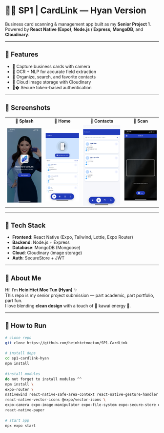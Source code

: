 # 🐰🥕 SP1 | CardLink — Hyan Version  

Business card scanning & management app built as my **Senior Project 1**.  
Powered by **React Native (Expo)**, **Node.js / Express**, **MongoDB**, and **Cloudinary**.  

---

## 🐰 Features
- 🥕 Capture business cards with camera  
- 🥕 OCR + NLP for accurate field extraction  
- 🥕 Organize, search, and favorite contacts  
- 🥕 Cloud image storage with Cloudinary  
- 🥕� Secure token-based authentication  

---

## 🐰 Screenshots

<table>
  <tr>
    <th>🥕 Splash</th>
    <th>🥕 Home</th>
    <th>🥕 Contacts</th>
    <th>🥕 Scan</th>
  </tr>
  <tr>
    <td><img src="docs/screenshots/obd.PNG" width="200"/></td>
    <td><img src="docs/screenshots/hme.PNG" width="200"/></td>
    <td><img src="docs/screenshots/cont.PNG" width="200"/></td>
    <td><img src="docs/screenshots/scn.PNG" width="200"/></td>
  </tr>
</table>

---

## 🐰 Tech Stack
- **Frontend**: React Native (Expo, Tailwind, Lottie, Expo Router)  
- **Backend**: Node.js + Express  
- **Database**: MongoDB (Mongoose)  
- **Cloud**: Cloudinary (image storage)  
- **Auth**: SecureStore + JWT  

---

## 🐰 About Me
Hi! I’m **Hein Htet Moe Tun (Hyan)** ✨  
This repo is my senior project submission — part academic, part portfolio, part fun.  
I love blending **clean design** with a touch of 🐰 kawai energy 🥕.  

---

## 🐰 How to Run
```bash
# clone repo
git clone https://github.com/heinhtetmoetun/SP1-CardLink

# install deps
cd sp1-cardlink-hyan
npm install

#install modules
do not forget to install modules ^^
npm install \
expo-router \
nativewind react-native-safe-area-context react-native-gesture-handler react-native-reanimated \
react-native-vector-icons @expo/vector-icons \
expo-camera expo-image-manipulator expo-file-system expo-secure-store expo-linear-gradient \
react-native-paper

# start app
npx expo start
